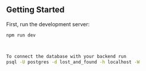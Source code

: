 ## Getting Started

First, run the development server:

```bash
npm run dev



To connect the database with your backend run
psql -U postgres -d lost_and_found -h localhost -W
```

